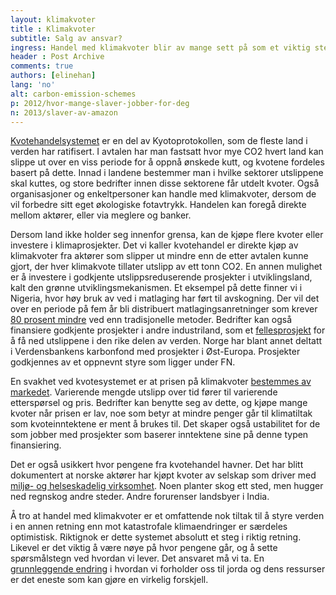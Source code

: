 ```yaml
---
layout: klimakvoter
title : Klimakvoter
subtitle: Salg av ansvar?
ingress: Handel med klimakvoter blir av mange sett på som et viktig steg i retning lavere utslipp av drivhusgasser. Kyotoprotokollen forplikter industriland til å kutte mengden CO2-utslipp, og legger opp til finansiering av klima-vennlige utviklingsprosjekter. Systemet trues dessverre av svakheter.  
header : Post Archive
comments: true
authors: [elinehan]
lang: 'no'
alt: carbon-emission-schemes
p: 2012/hvor-mange-slaver-jobber-for-deg
n: 2013/slaver-av-amazon
---
```


[Kvotehandelsystemet](http://www.regjeringen.no/nb/dep/md/tema/klima/sporsmal-om-klimaendringene.html?id=449643) er en del av Kyotoprotokollen, som de fleste land i verden har ratifisert. I avtalen har man fastsatt hvor mye CO2 hvert land kan slippe ut over en viss periode for å oppnå ønskede kutt, og kvotene fordeles basert på dette. Innad i landene bestemmer man i hvilke sektorer utslippene skal kuttes, og store bedrifter innen disse sektorene får utdelt kvoter. Også organisasjoner og enkeltpersoner kan handle med klimakvoter, dersom de vil forbedre sitt eget økologiske fotavtrykk. Handelen kan foregå direkte mellom aktører, eller via meglere og banker.

Dersom land ikke holder seg innenfor grensa, kan de kjøpe flere kvoter eller investere i klimaprosjekter. Det vi kaller kvotehandel er direkte kjøp av klimakvoter fra aktører som slipper ut mindre enn de etter avtalen kunne gjort, der hver klimakvote tillater utslipp av ett tonn CO2. En annen mulighet er å investere i godkjente utslippsreduserende prosjekter i utviklingsland, kalt den grønne utviklingsmekanismen. Et eksempel på dette finner vi i Nigeria, hvor høy bruk av ved i matlaging har ført til avskogning. Der vil det over en periode på fem år bli distribuert matlagingsanretninger som krever [80 prosent mindre](http://cdkn.org/2012/10/safeguarding-the-clean-development-mechanism-will-benefit-southern-and-northern-nations-alike/) ved enn tradisjonelle metoder. Bedrifter kan også finansiere godkjente prosjekter i andre industriland, som et [fellesprosjekt](http://www.miljostatus.no/Tema/Klima/Klima-globalt/Tiltak--for-a-redusere-utslipp-av-klimagasser/Kyotoavtalen/Kyotoprotokollens-fleksible-mekanismer/) for å få ned utslippene i den rike delen av verden. Norge har blant annet deltatt i Verdensbankens karbonfond med prosjekter i Øst-Europa. Prosjekter godkjennes av et oppnevnt styre som ligger under FN.

En svakhet ved kvotesystemet er at prisen på klimakvoter [bestemmes av markedet](http://www.aftenposten.no/nyheter/iriks/Klimakvoter-er-butikk-og-politikk-5591127.html). Varierende mengde utslipp over tid fører til varierende etterspørsel og pris. Bedrifter kan benytte seg av dette, og kjøpe mange kvoter når prisen er lav, noe som betyr at mindre penger går til klimatiltak som kvoteinntektene er ment å brukes til. Det skaper også ustabilitet for de som jobber med prosjekter som baserer inntektene sine på denne typen finansiering.

Det er også usikkert hvor pengene fra kvotehandel havner. Det har blitt dokumentert at norske aktører har kjøpt kvoter av selskap som driver med [miljø- og helseskadelig virksomhet](http://tv.nrk.no/serie/oppgjoerets-time/kmte30007110/sesong-1/episode-1). Noen planter skog ett sted, men hugger ned regnskog andre steder. Andre forurenser landsbyer i India.

Å tro at handel med klimakvoter er et omfattende nok tiltak til å styre verden i en annen retning enn mot katastrofale klimaendringer er særdeles optimistisk. Riktignok er dette systemet absolutt et steg i riktig retning. Likevel er det viktig å være nøye på hvor pengene går, og å sette spørsmålstegn ved hvordan vi lever. Det ansvaret må vi ta. En [grunnleggende endring](http://morgenbladet.no/debatt/2007/bidrar_kjop_av_klimakvoter_til_bedre_miljo#.UPPcnng0iPA) i hvordan vi forholder oss til jorda og dens ressurser er det eneste som kan gjøre en virkelig forskjell.